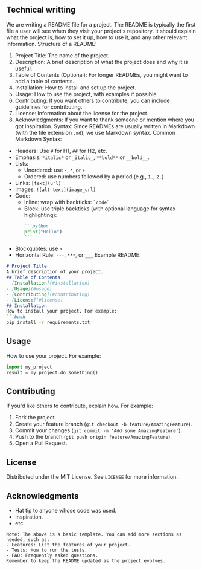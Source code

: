 ## Technical writting
We are writing a README file for a project. The README is typically the first file a user will see when they visit your project's repository. It should explain what the project is, how to set it up, how to use it, and any other relevant information.
Structure of a README:
1. Project Title: The name of the project.
2. Description: A brief description of what the project does and why it is useful.
3. Table of Contents (Optional): For longer READMEs, you might want to add a table of contents.
4. Installation: How to install and set up the project.
5. Usage: How to use the project, with examples if possible.
6. Contributing: If you want others to contribute, you can include guidelines for contributing.
7. License: Information about the license for the project.
8. Acknowledgments: If you want to thank someone or mention where you got inspiration.
Syntax:
Since READMEs are usually written in Markdown (with the file extension `.md`), we use Markdown syntax.
Common Markdown Syntax:
- Headers: Use `#` for H1, `##` for H2, etc.
- Emphasis: `*italic*` or `_italic_`, `**bold**` or `__bold__`.
- Lists: 
  - Unordered: use `-`, `*`, or `+`
  - Ordered: use numbers followed by a period (e.g., `1.`, `2.`)
- Links: `[text](url)`
- Images: `![alt text](image_url)`
- Code: 
  - Inline: wrap with backticks: `` `code` ``
  - Block: use triple backticks (with optional language for syntax highlighting):
    ````markdown
    ```python
    print("Hello")
    ```
    ````
- Blockquotes: use `>`
- Horizontal Rule: `---`, `***`, or `___`
Example README:
```markdown
# Project Title
A brief description of your project.
## Table of Contents
- [Installation](#installation)
- [Usage](#usage)
- [Contributing](#contributing)
- [License](#license)
## Installation
How to install your project. For example:
```bash
pip install -r requirements.txt
```
## Usage
How to use your project. For example:
```python
import my_project
result = my_project.do_something()
```
## Contributing
If you'd like others to contribute, explain how. For example:
1. Fork the project.
2. Create your feature branch (`git checkout -b feature/AmazingFeature`).
3. Commit your changes (`git commit -m 'Add some AmazingFeature'`).
4. Push to the branch (`git push origin feature/AmazingFeature`).
5. Open a Pull Request.
## License
Distributed under the MIT License. See `LICENSE` for more information.
## Acknowledgments
- Hat tip to anyone whose code was used.
- Inspiration.
- etc.
```
Note: The above is a basic template. You can add more sections as needed, such as:
- Features: List the features of your project.
- Tests: How to run the tests.
- FAQ: Frequently asked questions.
Remember to keep the README updated as the project evolves.
